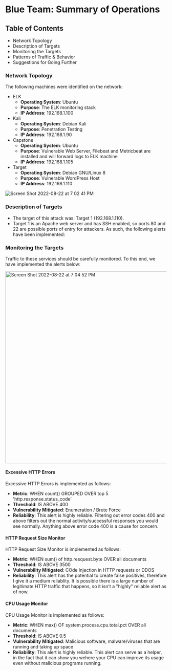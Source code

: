 # Blue Team: Summary of Operations

## Table of Contents
- Network Topology
- Description of Targets
- Monitoring the Targets
- Patterns of Traffic & Behavior
- Suggestions for Going Further

### Network Topology

The following machines were identified on the network:
- ELK
  - **Operating System**: Ubuntu
  - **Purpose**: The ELK monitoring stack 
  - **IP Address**: 192.168.1.100
- Kali
  - **Operating System**: Debian Kali
  - **Purpose**: Penetration Testing
  - **IP Address**: 192.168.1.90
- Capstone
  - **Operating System**: Ubuntu
  - **Purpose**: Vulnerable Web Server, Filebeat and Metricbeat are installed and will forward logs to ELK machine
  - **IP Address**: 192.168.1.105
- Target
  - **Operating System**: Debian GNU/Linux 8 
  - **Purpose**: Vulnerable WordPress Host
  - **IP Address**: 192.168.1.110


![Screen Shot 2022-08-22 at 7 02 41 PM](https://user-images.githubusercontent.com/99222430/186040347-69ee316d-ceb8-43b3-adb3-0def0067b6ee.png)


### Description of Targets

- The target of this attack was: Target 1 (192.168.1.110). 
- Target 1 is an Apache web server and has SSH enabled, so ports 80 and 22 are possible ports of entry for attackers. As such, the following alerts have been implemented:

### Monitoring the Targets

Traffic to these services should be carefully monitored. To this end, we have implemented the alerts below:

<img width="600" alt="Screen Shot 2022-08-22 at 7 04 52 PM" src="https://user-images.githubusercontent.com/99222430/186040555-c6c7e3d1-ad9b-44b1-aa43-ae97d383f19d.png">


#### Excessive HTTP Errors

Excessive HTTP Errors is implemented as follows:
  - **Metric**: WHEN count() GROUPED OVER top 5 'http.response.status_code'
  - **Threshold**: IS ABOVE 400 
  - **Vulnerability Mitigated**: Enumeration / Brute Force
  - **Reliability**: This alert is highly reliable. Filtering out error codes 400 and above filters out the normal activity/successful responses you would see normally. Anything above error code 400 is a cause for concern.

#### HTTP Request Size Monitor
HTTP Request Size Monitor is implemented as follows:
  - **Metric**: WHEN sum() of http.resquest.byte OVER all documents
  - **Threshold**: IS ABOVE 3500
  - **Vulnerability Mitigated**: COde Injection in HTTP requests or DDOS
  - **Reliability**: This alert has the potential to create false positives, therefore I give it a medium reliablity. It is possible there is a large number of legitimate HTTP traffic that happens, so it isn't a "highly" reliable alert as of now.

#### CPU Usage Monitor
CPU Usage Monitor is implemented as follows:
  - **Metric**: WHEN max() OF system.process.cpu.total.pct OVER all documents
  - **Threshold**: IS ABOVE 0.5
  - **Vulnerability Mitigated**: Malicious software, malware/viruses that are running and taking up space 
  - **Reliability**: This alert is highly reliable. This alert can serve as a helper, in the fact that it can show you wehere your CPU can improve its usage even without malicious programs running.
